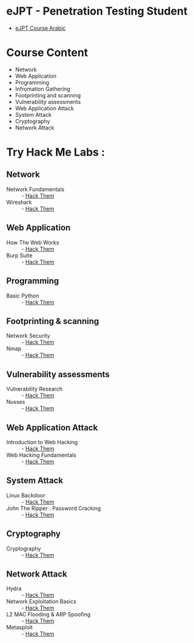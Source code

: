 # eJPT - Penetration Testing Student
<ul>
  <li><a href="https://netriders.academy/courses/penetration-testing-student/">eJPT Course Arabic </a></li>
</ul>

# Course Content
<ul>
  <li>Network</li>
  <li>Web Application</li>
  <li>Programming</li>
  <li>Infromation Gathering</li>
  <li>Footprinting and scanning</li>
  <li>Vulnerability assessments</li>
  <li>Web Application Attack</li>
  <li>System Attack</li>
  <li>Cryptography</li>
  <li>Network Attack</li>
</ul>

# Try Hack Me Labs : 
<h2>Network</h2>
<dl>
  <dt>Network Fundamentals </dt>
  <dd>- <a href="https://tryhackme.com/module/network-fundamentals">Hack Them </a></dd>
  <dt>Wireshark</dt>
  <dd>- <a href="https://tryhackme.com/module/wireshark">Hack Them </a></dd>
</dl>
<h2>Web Application</h2>
<dl>
  <dt>How The Web Works </dt>
  <dd>- <a href="https://tryhackme.com/module/how-the-web-works">Hack Them </a></dd>
  <dt>Burp Suite </dt>
  <dd>- <a href="https://tryhackme.com/module/learn-burp-suite">Hack Them </a></dd>
</dl>
<h2>Programming</h2>
<dl>
  <dt>Basic Python </dt>
  <dd>- <a href="https://tryhackme.com/r/room/pythonbasics">Hack Them </a></dd>
</dl>
<h2>Footprinting & scanning</h2>
<dl>
  <dt>Network Security </dt>
  <dd>- <a href="https://tryhackme.com/module/network-security">Hack Them </a></dd>
  <dt>Nmap </dt>
  <dd>- <a href="https://tryhackme.com/module/nmap">Hack Them </a></dd>
</dl>
<h2>Vulnerability assessments</h2>
<dl>
  <dt>Vulnerability Research</dt>
  <dd>- <a href="https://tryhackme.com/module/vulnerability-research">Hack Them </a></dd>
  <dt>Nusses</dt>
  <dd>- <a href="https://tryhackme.com/r/room/rpnessusredux">Hack Them </a></dd>
</dl>
<h2>Web Application Attack</h2>
<dl>
  <dt>Introduction to Web Hacking</dt>
  <dd>- <a href="https://tryhackme.com/module/intro-to-web-hacking">Hack Them </a></dd>
  <dt>Web Hacking Fundamentals</dt>
  <dd>- <a href="https://tryhackme.com/module/web-hacking-1">Hack Them </a></dd>
</dl>
<h2>System Attack</h2>
<dl>
  <dt>Linux Backdoor</dt>
  <dd>- <a href="https://tryhackme.com/r/room/linuxbackdoors">Hack Them </a></dd>
  <dt>John The Ripper : Password Cracking</dt>
  <dd>- <a href="https://tryhackme.com/r/room/johntheripper0">Hack Them </a></dd>
</dl>
<h2>Cryptography</h2>
<dl>
  <dt>Cryptography</dt>
  <dd>- <a href="https://tryhackme.com/module/cryptography">Hack Them </a></dd>
</dl>
<h2>Network Attack</h2>
<dl>
  <dt>Hydra </dt>
  <dd>- <a href="https://tryhackme.com/r/room/hydra">Hack Them </a></dd>
  <dt>Network Exploitation Basics </dt>
  <dd>- <a href="https://tryhackme.com/module/intro-to-networking">Hack Them </a></dd>
  <dt>L2 MAC Flooding & ARP Spoofing </dt>
  <dd>- <a href="https://tryhackme.com/r/room/layer2">Hack Them </a></dd>
  <dt>Metasploit </dt>
  <dd>- <a href="https://tryhackme.com/module/metasploit">Hack Them </a></dd>
</dl>
